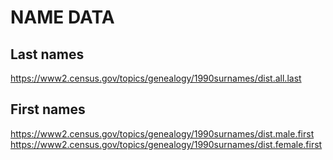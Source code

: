 # NAME DATA
## Last names
https://www2.census.gov/topics/genealogy/1990surnames/dist.all.last
## First names
https://www2.census.gov/topics/genealogy/1990surnames/dist.male.first
https://www2.census.gov/topics/genealogy/1990surnames/dist.female.first
